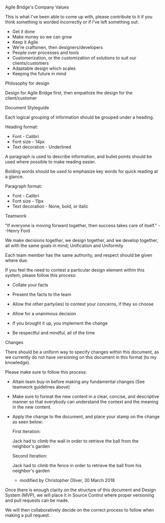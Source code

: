 Agile Bridge's Company Values

This is what I've been able to come up with, please contribute to it if you think something is worded incorrectly or if I've left something out:

-   Get it done
-   Make money so we can grow
-   Keep it Agile
-   We're craftsmen, then designers/developers
-   People over processes and tools
-   Customerization, or the customization of solutions to suit our clients/customers
-   Adaptable design which scales
-   Keeping the future in mind
    

Philosophy for design

Design for Agile Bridge first, then empathize the design for the client/customer

Document Styleguide

Each logical grouping of information should be grouped under a heading.

Heading format:

-   Font - Calibri
-   Font size - 14px
-   Text decoration - Underlined
    

A paragraph is used to describe information, and bullet points should be used where possible to make reading easier.

Bolding words should be used to emphasize key words for quick reading at a glance.

Paragraph format:

-   Font - Calibri
-   Font size - 11px
-   Text decoration - None, bold, or italic
    

Teamwork

"If everyone is moving forward together, then success takes care of itself." --Henry Ford

We make decisions  together, we design  together, and we develop  together, all with the same  goals in mind; Unification and Uniformity

Each team  member has the same  authority, and respect should be given where due.

If you feel the need to contest a particular design  element within this system, please follow this process:

-   Collate your facts
    
-   Present the facts to the team
    
-   Allow the other  party(ies) to contest your concerns, if they so choose
    
-   Allow for a unanimous  decision
    
-   If you brought it up, you  implement  the  change
    
-   Be respectful and mindful, all of the time
    

Changes

There should be a uniform  way to specify  changes within this document, as we currently do not have versioning on this document in this format (to my knowledge).

Please make sure to follow this process:

-   Attain team buy-in before making any fundamental changes (See teamwork guidelines above)
    
-   Make sure to format the new  content in a clear, concise, and descriptive manner so that everybody can understand the context and the meaning in the new content.
    
-   Apply the change to the document, and place your stamp on the change as seen below:
    
    First  Iteration:
    
    Jack had to climb the wall in order to retrieve the ball from the neighbor's garden
    
    Second  Iteration:
    
    Jack had to climb the fence in order to retrieve the ball from his neighbor's garden
    
    - modified by Christopher Oliver, 30 March 2018
    

Once there is enough clarity on the structure of this document and Design  System (MVP), we will place it in Source  Control where proper versioning and pull  requests can be made.

We will then collaboratively decide on the correct  process to follow when making a pull  request.